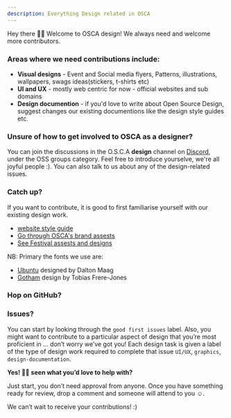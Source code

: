 ```yaml
---
description: Everything Design related in OSCA
---
```


Hey there 👋🏽
Welcome to OSCA design! We always need and welcome more contributors. 

### Areas where we need contributions include:

- **Visual designs** - Event and Social media flyers, Patterns, illustrations, wallpapers, swags ideas(stickers, t-shirts etc)
- **UI and UX** - mostly web centric for now - official websites and sub domains
- **Design documention** - if you'd love to write about Open Source Design, suggest changes our existing documentions like the design style guides etc.  

### Unsure of how to get involved to OSCA as a **designer**?

You can join the discussions in the O.S.C.A **design** channel on [Discord](https://discord.gg/8STPZzN), under the OSS groups category. Feel free to introduce yourselve, we're all joyful people :). You can also talk to us about any of the design-related issues.

### Catch up?

If you want to contribute, it is good to first familiarise yourself with our existing design work.

- [website style guide](https://www.figma.com/file/dDQ0f43gracsqn1LJYk91E/New-OSCA-website?node-id=608%3A0)
- [Go through OSCA's brand assests](https://github.com/oscafrica/Design/tree/master/Brand%20Assets)
- [See Festival assests and designs](https://github.com/oscafrica/Design/tree/master/OSCAFEST'20%20Assets)

NB: Primary the fonts we use are: 
- [Ubuntu](https://fonts.google.com/specimen/Ubuntu?query=ubun) designed by Dalton Maag
- [Gotham](https://www.downloadfonts.io/gotham-font-family-free/) design by Tobias Frere-Jones

### Hop on GitHub?

### Issues?

You can start by looking through the `good first issues` label. Also, you might want to contribute to a particular aspect of design that you’re most proficient in … don’t worry we’ve got you! Each design task is given a label of the type of design work required to complete that issue `UI/UX`, `graphics`, `design-documentation`.

**Yes! 💪🏽 seen what you’d love to help with?**

Just start, you don’t need approval from anyone. Once you have something ready for review, drop a comment and someone will attend to you ☺️.  

We can’t wait to receive your contributions! :)


